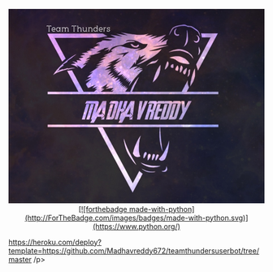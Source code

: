 <p align="center">
    <a href="https://github.com/MadhavReddy672">
        <img src="resources/userge.jpg" alt="thunders">
[![forthebadge made-with-python](http://ForTheBadge.com/images/badges/made-with-python.svg)](https://www.python.org/)

https://heroku.com/deploy?template=https://github.com/Madhavreddy672/teamthundersuserbot/tree/master
/p>
